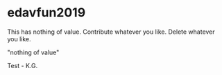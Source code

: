 # edavfun2019
This has nothing of value. Contribute whatever you like. Delete whatever you like.

"nothing of value"

Test - K.G.

